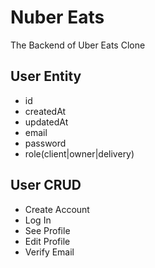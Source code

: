 # Nuber Eats

The Backend of Uber Eats Clone

## User Entity

- id
- createdAt
- updatedAt
- email
- password
- role(client|owner|delivery)

## User CRUD

- Create Account
- Log In
- See Profile
- Edit Profile
- Verify Email
